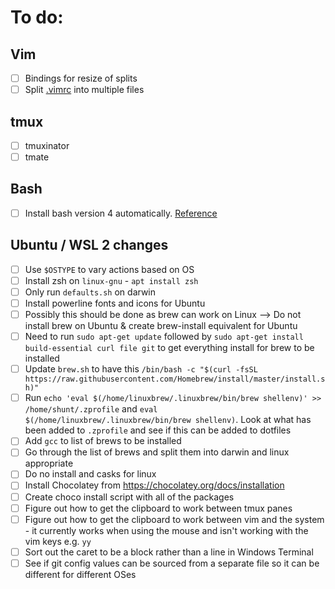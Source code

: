 # To do:

## Vim

- [ ] Bindings for resize of splits
- [ ] Split [.vimrc](./dotfiles/.vimrc) into multiple files

## tmux

- [ ] tmuxinator
- [ ] tmate

## Bash

- [ ] Install bash version 4 automatically. [Reference](https://gist.github.com/Rican7/44081a9806595704fa7b289c32fcd62c)


## Ubuntu / WSL 2 changes

- [ ] Use `$OSTYPE` to vary actions based on OS
- [ ] Install zsh on `linux-gnu` - `apt install zsh`
- [ ] Only run `defaults.sh` on darwin
- [ ] Install powerline fonts and icons for Ubuntu
- [ ] Possibly this should be done as brew can work on Linux --> Do not install brew on Ubuntu & create brew-install equivalent for Ubuntu
- [ ] Need to run `sudo apt-get update` followed by `sudo apt-get install build-essential curl file git` to get everything install for brew to be installed
- [ ] Update `brew.sh` to have this `/bin/bash -c "$(curl -fsSL https://raw.githubusercontent.com/Homebrew/install/master/install.sh)"`
- [ ] Run `echo 'eval $(/home/linuxbrew/.linuxbrew/bin/brew shellenv)' >> /home/shunt/.zprofile` and `eval $(/home/linuxbrew/.linuxbrew/bin/brew shellenv)`. Look at what has been added to `.zprofile` and see if this can be added to dotfiles
- [ ] Add `gcc` to list of brews to be installed
- [ ] Go through the list of brews and split them into darwin and linux appropriate
- [ ] Do no install and casks for linux
- [ ] Install Chocolatey from https://chocolatey.org/docs/installation
- [ ] Create choco install script with all of the packages
- [ ] Figure out how to get the clipboard to work between tmux panes
- [ ] Figure out how to get the clipboard to work between vim and the system - it currently works when using the mouse and isn't working with the vim keys e.g. `yy`
- [ ] Sort out the caret to be a block rather than a line in Windows Terminal
- [ ] See if git config values can be sourced from a separate file so it can be different for different OSes
